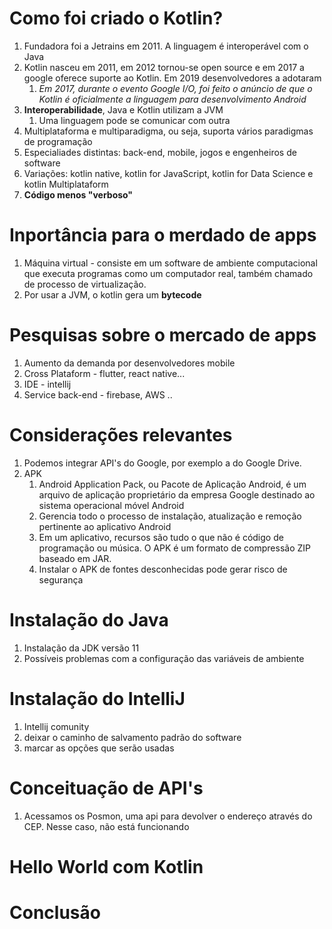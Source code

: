 
# Como foi criado o Kotlin?

1. Fundadora foi a Jetrains em 2011. A linguagem é interoperável com o Java
2. Kotlin nasceu em 2011, em 2012 tornou-se open source e em 2017 a google oferece suporte ao Kotlin. Em 2019 desenvolvedores a adotaram
   1. *Em 2017, durante o evento Google I/O, foi feito o anúncio de que o Kotlin é oficialmente a linguagem para desenvolvimento Android*
3. **Interoperabilidade**, Java e Kotlin utilizam a JVM
   1. Uma linguagem pode se comunicar com outra
4. Multiplataforma e multiparadigma, ou seja, suporta vários paradigmas de programação
5. Especialiades distintas: back-end, mobile, jogos e engenheiros de software
6. Variações: kotlin native, kotlin for JavaScript, kotlin for Data Science e kotlin Multiplataform
7. **Código menos "verboso"**
# Inportância para o merdado de apps
1. Máquina virtual - consiste em um software de ambiente computacional que executa programas como um computador real, também chamado de processo de virtualização.
2. Por usar a JVM, o kotlin gera um **bytecode**
# Pesquisas sobre o mercado de apps
1.  Aumento da demanda por desenvolvedores mobile
   1.  Cross Plataform - flutter, react native...
   2.  IDE - intellij
   3.  Service back-end - firebase, AWS ..
# Considerações relevantes
1.  Podemos integrar API's do Google, por exemplo a do Google Drive.
2.  APK
    1.  Android Application Pack, ou Pacote de Aplicação Android, é um arquivo de aplicação proprietário da empresa Google destinado ao sistema operacional móvel Android
    2.  Gerencia todo o processo de instalação, atualização e remoção pertinente ao aplicativo Android
    3.  Em um aplicativo, recursos são tudo o que não é código de programação ou música. O APK é um formato de compressão ZIP baseado em JAR.
    4.  Instalar o APK de fontes desconhecidas pode gerar risco de segurança

# Instalação do Java

1. Instalação da JDK versão 11
2. Possíveis problemas com a configuração das variáveis de ambiente

# Instalação do IntelliJ

1. Intellij comunity
2. deixar o caminho de salvamento padrão do software
3. marcar as opções que serão usadas

# Conceituação de API's

1. Acessamos os Posmon, uma api para devolver o endereço através do CEP. Nesse caso, não está funcionando

# Hello World com Kotlin

# Conclusão

